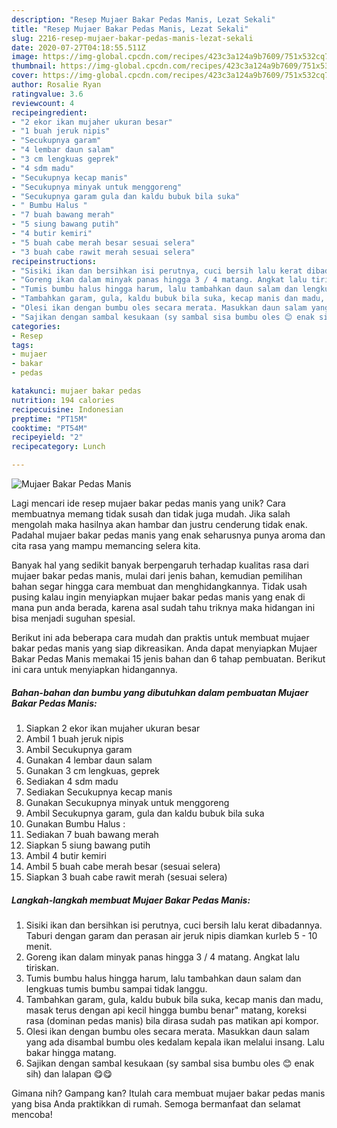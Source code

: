 ```yaml
---
description: "Resep Mujaer Bakar Pedas Manis, Lezat Sekali"
title: "Resep Mujaer Bakar Pedas Manis, Lezat Sekali"
slug: 2216-resep-mujaer-bakar-pedas-manis-lezat-sekali
date: 2020-07-27T04:18:55.511Z
image: https://img-global.cpcdn.com/recipes/423c3a124a9b7609/751x532cq70/mujaer-bakar-pedas-manis-foto-resep-utama.jpg
thumbnail: https://img-global.cpcdn.com/recipes/423c3a124a9b7609/751x532cq70/mujaer-bakar-pedas-manis-foto-resep-utama.jpg
cover: https://img-global.cpcdn.com/recipes/423c3a124a9b7609/751x532cq70/mujaer-bakar-pedas-manis-foto-resep-utama.jpg
author: Rosalie Ryan
ratingvalue: 3.6
reviewcount: 4
recipeingredient:
- "2 ekor ikan mujaher ukuran besar"
- "1 buah jeruk nipis"
- "Secukupnya garam"
- "4 lembar daun salam"
- "3 cm lengkuas geprek"
- "4 sdm madu"
- "Secukupnya kecap manis"
- "Secukupnya minyak untuk menggoreng"
- "Secukupnya garam gula dan kaldu bubuk bila suka"
- " Bumbu Halus "
- "7 buah bawang merah"
- "5 siung bawang putih"
- "4 butir kemiri"
- "5 buah cabe merah besar sesuai selera"
- "3 buah cabe rawit merah sesuai selera"
recipeinstructions:
- "Sisiki ikan dan bersihkan isi perutnya, cuci bersih lalu kerat dibadannya. Taburi dengan garam dan perasan air jeruk nipis diamkan kurleb 5 - 10 menit."
- "Goreng ikan dalam minyak panas hingga 3 / 4 matang. Angkat lalu tiriskan."
- "Tumis bumbu halus hingga harum, lalu tambahkan daun salam dan lengkuas tumis bumbu sampai tidak langgu."
- "Tambahkan garam, gula, kaldu bubuk bila suka, kecap manis dan madu, masak terus dengan api kecil hingga bumbu benar&#34; matang, koreksi rasa (dominan pedas manis) bila dirasa sudah pas matikan api kompor."
- "Olesi ikan dengan bumbu oles secara merata. Masukkan daun salam yang ada disambal bumbu oles kedalam kepala ikan melalui insang. Lalu bakar hingga matang."
- "Sajikan dengan sambal kesukaan (sy sambal sisa bumbu oles 😊 enak sih) dan lalapan 😋😋"
categories:
- Resep
tags:
- mujaer
- bakar
- pedas

katakunci: mujaer bakar pedas 
nutrition: 194 calories
recipecuisine: Indonesian
preptime: "PT15M"
cooktime: "PT54M"
recipeyield: "2"
recipecategory: Lunch

---
```



![Mujaer Bakar Pedas Manis](https://img-global.cpcdn.com/recipes/423c3a124a9b7609/751x532cq70/mujaer-bakar-pedas-manis-foto-resep-utama.jpg)

Lagi mencari ide resep mujaer bakar pedas manis yang unik? Cara membuatnya memang tidak susah dan tidak juga mudah. Jika salah mengolah maka hasilnya akan hambar dan justru cenderung tidak enak. Padahal mujaer bakar pedas manis yang enak seharusnya punya aroma dan cita rasa yang mampu memancing selera kita.



Banyak hal yang sedikit banyak berpengaruh terhadap kualitas rasa dari mujaer bakar pedas manis, mulai dari jenis bahan, kemudian pemilihan bahan segar hingga cara membuat dan menghidangkannya. Tidak usah pusing kalau ingin menyiapkan mujaer bakar pedas manis yang enak di mana pun anda berada, karena asal sudah tahu triknya maka hidangan ini bisa menjadi suguhan spesial.


Berikut ini ada beberapa cara mudah dan praktis untuk membuat mujaer bakar pedas manis yang siap dikreasikan. Anda dapat menyiapkan Mujaer Bakar Pedas Manis memakai 15 jenis bahan dan 6 tahap pembuatan. Berikut ini cara untuk menyiapkan hidangannya.

<!--inarticleads1-->

##### Bahan-bahan dan bumbu yang dibutuhkan dalam pembuatan Mujaer Bakar Pedas Manis:

1. Siapkan 2 ekor ikan mujaher ukuran besar
1. Ambil 1 buah jeruk nipis
1. Ambil Secukupnya garam
1. Gunakan 4 lembar daun salam
1. Gunakan 3 cm lengkuas, geprek
1. Sediakan 4 sdm madu
1. Sediakan Secukupnya kecap manis
1. Gunakan Secukupnya minyak untuk menggoreng
1. Ambil Secukupnya garam, gula dan kaldu bubuk bila suka
1. Gunakan  Bumbu Halus :
1. Sediakan 7 buah bawang merah
1. Siapkan 5 siung bawang putih
1. Ambil 4 butir kemiri
1. Ambil 5 buah cabe merah besar (sesuai selera)
1. Siapkan 3 buah cabe rawit merah (sesuai selera)




<!--inarticleads2-->

##### Langkah-langkah membuat Mujaer Bakar Pedas Manis:

1. Sisiki ikan dan bersihkan isi perutnya, cuci bersih lalu kerat dibadannya. Taburi dengan garam dan perasan air jeruk nipis diamkan kurleb 5 - 10 menit.
1. Goreng ikan dalam minyak panas hingga 3 / 4 matang. Angkat lalu tiriskan.
1. Tumis bumbu halus hingga harum, lalu tambahkan daun salam dan lengkuas tumis bumbu sampai tidak langgu.
1. Tambahkan garam, gula, kaldu bubuk bila suka, kecap manis dan madu, masak terus dengan api kecil hingga bumbu benar&#34; matang, koreksi rasa (dominan pedas manis) bila dirasa sudah pas matikan api kompor.
1. Olesi ikan dengan bumbu oles secara merata. Masukkan daun salam yang ada disambal bumbu oles kedalam kepala ikan melalui insang. Lalu bakar hingga matang.
1. Sajikan dengan sambal kesukaan (sy sambal sisa bumbu oles 😊 enak sih) dan lalapan 😋😋




Gimana nih? Gampang kan? Itulah cara membuat mujaer bakar pedas manis yang bisa Anda praktikkan di rumah. Semoga bermanfaat dan selamat mencoba!

